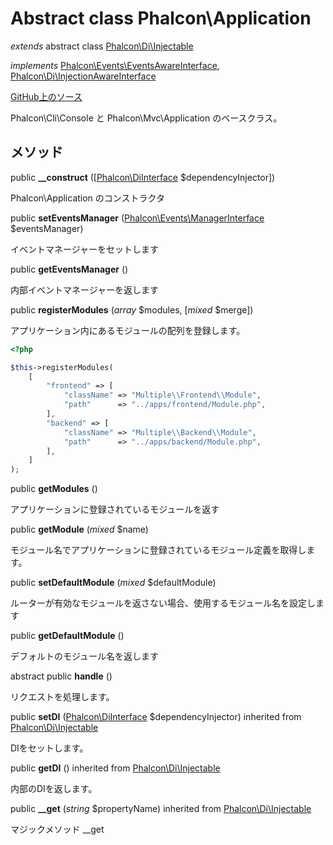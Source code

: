 # Abstract class **Phalcon\\Application**

*extends* abstract class [Phalcon\Di\Injectable](/en/3.2/api/Phalcon_Di_Injectable)

*implements* [Phalcon\Events\EventsAwareInterface](/en/3.2/api/Phalcon_Events_EventsAwareInterface), [Phalcon\Di\InjectionAwareInterface](/en/3.2/api/Phalcon_Di_InjectionAwareInterface)

<a href="https://github.com/phalcon/cphalcon/blob/master/phalcon/application.zep" class="btn btn-default btn-sm">GitHub上のソース</a>

Phalcon\\Cli\\Console と Phalcon\\Mvc\\Application のベースクラス。

## メソッド

public **__construct** ([[Phalcon\DiInterface](/en/3.2/api/Phalcon_DiInterface) $dependencyInjector])

Phalcon\\Application のコンストラクタ

public **setEventsManager** ([Phalcon\Events\ManagerInterface](/en/3.2/api/Phalcon_Events_ManagerInterface) $eventsManager)

イベントマネージャーをセットします

public **getEventsManager** ()

内部イベントマネージャーを返します

public **registerModules** (*array* $modules, [*mixed* $merge])

アプリケーション内にあるモジュールの配列を登録します。

```php
<?php

$this->registerModules(
    [
        "frontend" => [
            "className" => "Multiple\\Frontend\\Module",
            "path"      => "../apps/frontend/Module.php",
        ],
        "backend" => [
            "className" => "Multiple\\Backend\\Module",
            "path"      => "../apps/backend/Module.php",
        ],
    ]
);

```

public **getModules** ()

アプリケーションに登録されているモジュールを返す

public **getModule** (*mixed* $name)

モジュール名でアプリケーションに登録されているモジュール定義を取得します。

public **setDefaultModule** (*mixed* $defaultModule)

ルーターが有効なモジュールを返さない場合、使用するモジュール名を設定します

public **getDefaultModule** ()

デフォルトのモジュール名を返します

abstract public **handle** ()

リクエストを処理します。

public **setDI** ([Phalcon\DiInterface](/en/3.2/api/Phalcon_DiInterface) $dependencyInjector) inherited from [Phalcon\Di\Injectable](/en/3.2/api/Phalcon_Di_Injectable)

DIをセットします。

public **getDI** () inherited from [Phalcon\Di\Injectable](/en/3.2/api/Phalcon_Di_Injectable)

内部のDIを返します。

public **__get** (*string* $propertyName) inherited from [Phalcon\Di\Injectable](/en/3.2/api/Phalcon_Di_Injectable)

マジックメソッド __get